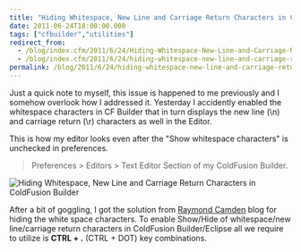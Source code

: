 ```yaml
---
title: "Hiding Whitespace, New Line and Carriage Return Characters in ColdFusion Builder"
date: 2011-06-24T18:00:00.000
tags: ["cfbuilder","utilities"]
redirect_from: 
  - /blog/index.cfm/2011/6/24/Hiding-Whitespace-New-Line-and-Carriage-Return-Characters-in-ColdFusion-Builder/
  - /blog/index.cfm/2011/6/24/hiding-whitespace-new-line-and-carriage-return-characters-in-coldfusion-builder/
permalink: /blog/2011/6/24/hiding-whitespace-new-line-and-carriage-return-characters-in-coldfusion-builder/
---
```


Just a  quick  note to myself, this  issue  is  happened  to me previously and  I  somehow overlook how  I addressed  it. Yesterday I accidently enabled the whitespace characters in CF Builder that in turn displays the new line (\n) and carriage return (\r)  characters as well in the Editor.  

This  is  how my  editor  looks  even after the "Show whitespace  characters" is unchecked in  preferences.

> Preferences > Editors > Text Editor Section of my ColdFusion Builder.

![Hiding Whitespace, New Line and Carriage Return Characters in ColdFusion Builder](/assets/images/blog/BP_CFBWhiteSpace.png "Hiding Whitespace, New Line and Carriage Return Characters in ColdFusion Builder")

After a  bit  of goggling, I  got  the  solution  from  [Raymond Camden](http://goo.gl/gOeJg)  blog  for  hiding  the white space characters. To  enable  Show/Hide of whitespace/new line/carriage return characters in ColdFusion Builder/Eclipse all we  require  to  utilize  is  **CTRL  + .**  (CTRL  + DOT)  key combinations.